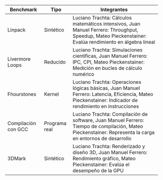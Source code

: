 | Benchmark           | Tipo           | Integrantes                                                                 |
|---------------------|----------------|-----------------------------------------------------------------------------|
| Linpack             | Sintético      | Luciano Trachta: Cálculos matemáticos intensivos, Juan Manuel Ferrero: Throughput, Speedup, Mateo Pieckenstainer: Evalúa rendimiento en álgebra lineal |
| Livermore Loops     | Reducido       | Luciano Trachta: Simulaciones científicas, Juan Manuel Ferrero: IPC, CPI, Mateo Pieckenstainer: Medición en bucles de cálculo numérico |
| Fhourstones         | Kernel         | Luciano Trachta: Operaciones lógicas básicas, Juan Manuel Ferrero: Latencia, Eficiencia, Mateo Pieckenstainer: Indicador de rendimiento en instrucciones |
| Compilación con GCC | Programa real  | Luciano Trachta: Compilación de software, Juan Manuel Ferrero: Tiempo de compilación, Mateo Pieckenstainer: Representa la carga en entornos de desarrollo |
| 3DMark              | Sintético      | Luciano Trachta: Renderizado y diseño 3D, Juan Manuel Ferrero: Rendimiento gráfico, Mateo Pieckenstainer: Evalúa el desempeño de la GPU |
